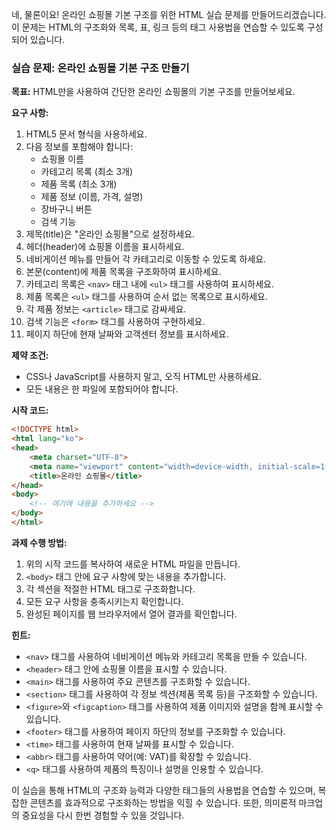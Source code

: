 네, 물론이요! 온라인 쇼핑몰 기본 구조를 위한 HTML 실습 문제를 만들어드리겠습니다. 이 문제는 HTML의 구조화와 목록, 표, 링크 등의 태그 사용법을 연습할 수 있도록 구성되어 있습니다.

### 실습 문제: 온라인 쇼핑몰 기본 구조 만들기

**목표:**
HTML만을 사용하여 간단한 온라인 쇼핑몰의 기본 구조를 만들어보세요.

**요구 사항:**

1. HTML5 문서 형식을 사용하세요.
2. 다음 정보를 포함해야 합니다:
   - 쇼핑몰 이름
   - 카테고리 목록 (최소 3개)
   - 제품 목록 (최소 3개)
   - 제품 정보 (이름, 가격, 설명)
   - 장바구니 버튼
   - 검색 기능
3. 제목(title)은 "온라인 쇼핑몰"으로 설정하세요.
4. 헤더(header)에 쇼핑몰 이름을 표시하세요.
5. 네비게이션 메뉴를 만들어 각 카테고리로 이동할 수 있도록 하세요.
6. 본문(content)에 제품 목록을 구조화하여 표시하세요.
7. 카테고리 목록은 `<nav>` 태그 내에 `<ul>` 태그를 사용하여 표시하세요.
8. 제품 목록은 `<ul>` 태그를 사용하여 순서 없는 목록으로 표시하세요.
9. 각 제품 정보는 `<article>` 태그로 감싸세요.
10. 검색 기능은 `<form>` 태그를 사용하여 구현하세요.
11. 페이지 하단에 현재 날짜와 고객센터 정보를 표시하세요.

**제약 조건:**
- CSS나 JavaScript를 사용하지 말고, 오직 HTML만 사용하세요.
- 모든 내용은 한 파일에 포함되어야 합니다.

**시작 코드:**
```html
<!DOCTYPE html>
<html lang="ko">
<head>
    <meta charset="UTF-8">
    <meta name="viewport" content="width=device-width, initial-scale=1.0">
    <title>온라인 쇼핑몰</title>
</head>
<body>
    <!-- 여기에 내용을 추가하세요 -->
</body>
</html>
```

**과제 수행 방법:**
1. 위의 시작 코드를 복사하여 새로운 HTML 파일을 만듭니다.
2. `<body>` 태그 안에 요구 사항에 맞는 내용을 추가합니다.
3. 각 섹션을 적절한 HTML 태그로 구조화합니다.
4. 모든 요구 사항을 충족시키는지 확인합니다.
5. 완성된 페이지를 웹 브라우저에서 열어 결과를 확인합니다.

**힌트:**
- `<nav>` 태그를 사용하여 네비게이션 메뉴와 카테고리 목록을 만들 수 있습니다.
- `<header>` 태그 안에 쇼핑몰 이름을 표시할 수 있습니다.
- `<main>` 태그를 사용하여 주요 콘텐츠를 구조화할 수 있습니다.
- `<section>` 태그를 사용하여 각 정보 섹션(제품 목록 등)을 구조화할 수 있습니다.
- `<figure>`와 `<figcaption>` 태그를 사용하여 제품 이미지와 설명을 함께 표시할 수 있습니다.
- `<footer>` 태그를 사용하여 페이지 하단의 정보를 구조화할 수 있습니다.
- `<time>` 태그를 사용하여 현재 날짜를 표시할 수 있습니다.
- `<abbr>` 태그를 사용하여 약어(예: VAT)를 확장할 수 있습니다.
- `<q>` 태그를 사용하여 제품의 특징이나 설명을 인용할 수 있습니다.

이 실습을 통해 HTML의 구조화 능력과 다양한 태그들의 사용법을 연습할 수 있으며, 복잡한 콘텐츠를 효과적으로 구조화하는 방법을 익힐 수 있습니다. 또한, 의미론적 마크업의 중요성을 다시 한번 경험할 수 있을 것입니다.